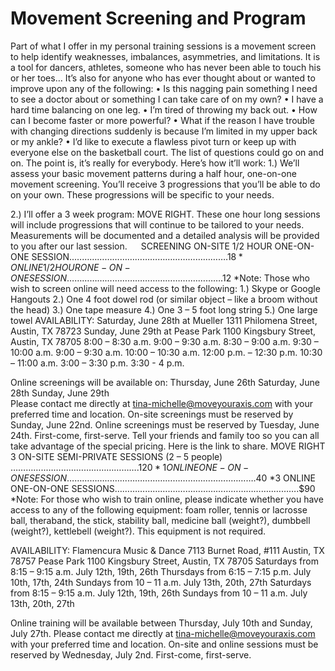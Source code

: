 # Movement Screening and Program #

Part of what I offer in my personal training sessions is a movement screen to help identify weaknesses, imbalances, asymmetries, and limitations.  It is a tool for dancers, athletes, someone who has never been able to touch his or her toes… It’s also for anyone who has ever thought about or wanted to improve upon any of the following:
•    Is this nagging pain something I need to see a doctor about or something I can take care of on my own?
•	I have a hard time balancing on one leg.
•	I’m tired of throwing my back out.
•	How can I become faster or more powerful?
•	What if the reason I have trouble with changing directions suddenly is because I’m limited in my upper back or my ankle? 
•	I’d like to execute a flawless pivot turn or keep up with everyone else on the basketball court.
The list of questions could go on and on.  The point is, it’s really for everybody.  Here’s how it’ll work:
1.)	We’ll assess your basic movement patterns during a half hour, one-on-one movement screening.  You’ll receive 3 progressions that you’ll be able to do on your own.  These progressions will be specific to your needs.

2.)	I’ll offer a 3 week program: MOVE RIGHT.  These one hour long sessions will include progressions that will continue to be tailored to your needs.  Measurements will be documented and a detailed analysis will be provided to you after our last session.   
SCREENING
ON-SITE 1/2 HOUR ONE-ON-ONE SESSION..…………………………………………………….$18
*ONLINE 1/2 HOUR ONE-ON-ONE SESSION………………………………………….………….$12
*Note: Those who wish to screen online will need access to the following:
1.) Skype or Google Hangouts
2.) One 4 foot dowel rod (or similar object – like a broom without the head)
3.) One tape measure
4.) One 3 – 5 foot long string
5.) One large towel
AVAILABILITY:
Saturday, June 28th at Mueller 
1311 Philomena Street, Austin, TX 78723	Sunday, June 29th at Pease Park
1100 Kingsbury Street, Austin, TX 78705
8:00 – 8:30 a.m.	9:00 – 9:30 a.m.
8:30 – 9:00 a.m.  	9:30 – 10:00 a.m.
9:00 – 9:30 a.m.	10:00 – 10:30 a.m.
12:00 p.m. – 12:30 p.m.		10:30 – 11:00 a.m.
	3:00 – 3:30 p.m.
	3:30  - 4 p.m.

Online screenings will be available on: 
Thursday, June 26th 
Saturday, June 28th 
Sunday, June 29th  
Please contact me directly at tina-michelle@moveyouraxis.com with your preferred time and location.  On-site screenings must be reserved by Sunday, June 22nd.  Online screenings must be reserved by Tuesday, June 24th.  First-come, first-serve.  Tell your friends and family too so you can all take advantage of the special pricing.  Here is the link to share. 
MOVE RIGHT
3 ON-SITE SEMI-PRIVATE SESSIONS (2 – 5 people) …………..……………………………….$120
*1 ONLINE ONE-ON-ONE SESSION ……………...…...…………………………………..……….$40
*3 ONLINE ONE-ON-ONE SESSIONS………………….…………………………………..……….$90
*Note: For those who wish to train online, please indicate whether you have access to any of the following equipment: foam roller, tennis or lacrosse ball, theraband, the stick, stability ball, medicine ball (weight?), dumbbell (weight?), kettlebell (weight?).  This equipment is not required. 

AVAILABILITY:
Flamencura Music & Dance
7113 Burnet Road, #111 Austin, TX 78757	Pease Park
1100 Kingsbury Street, Austin, TX 78705
Saturdays from 8:15 – 9:15 a.m.
July 12th, 19th, 26th 	Thursdays from 6:15 – 7:15 p.m.
July 10th, 17th, 24th 
Sundays from 10 – 11 a.m.
July 13th, 20th, 27th 	Saturdays from 8:15 – 9:15 a.m.
July 12th, 19th, 26th 
	Sundays from 10 – 11 a.m.
July 13th, 20th, 27th 

Online training will be available between Thursday, July 10th and Sunday, July 27th. 
Please contact me directly at tina-michelle@moveyouraxis.com with your preferred time and location.  On-site and online sessions must be reserved by Wednesday, July 2nd.  First-come, first-serve.

